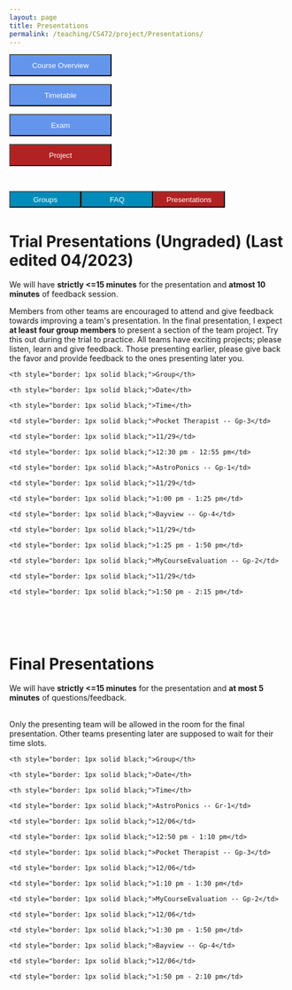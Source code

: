 ```yaml
---
layout: page
title: Presentations
permalink: /teaching/CS472/project/Presentations/
---
```


<div class="main-component">
<form action="/teaching/CS472/">
    <input type="submit" style="background-color:cornflowerblue;color:white;width:185px;
height:40px;" value="Course Overview" />
</form>

<form action="/teaching/CS472/Timetable/">
    <input type="submit" style="background-color:cornflowerblue;color:white;width:185px;
height:40px;" value="Timetable" />
</form>
<form action="/teaching/CS472/Exam/">
    <input type="submit" style="background-color:cornflowerblue;color:white;width:185px;
height:40px;" value="Exam" />
</form>
<form action="/teaching/CS472/project/">
    <input type="submit" style="background-color:firebrick;color:white;width:185px;
height:40px;" value="Project" />
</form>
</div>
<br/>

<div class="main-component">
<form action="/teaching/CS472/project/Group/">
    <input type="submit" style="background-color:#008CBA;float:left; color:white;width:130px;
height:30px;" value="Groups" />
</form>
<form action="/teaching/CS472/project/FAQ/">
    <input type="submit" style="background-color:#008CBA;float:left;color:white;width:130px;
height:30px;" value="FAQ" />
</form>
<form action="/teaching/CS472/project/Presentations/">
    <input type="submit" style="background-color:firebrick;float:left;color:white;width:130px;
height:30px;" value="Presentations" />
</form>
</div>

<br/>
<br/>

Trial Presentations (Ungraded) (Last edited 04/2023)
=======
We will have <b>strictly <=15 minutes</b> for the presentation and <b>atmost 10 minutes</b> of feedback session.

Members from other teams are encouraged to attend and give feedback towards improving a team's 
presentation. In the final presentation, I expect <b> at least four group members </b> to present a 
section of the team project. Try this out during the trial to practice. All teams have 
exciting projects; please listen, learn and give feedback. Those presenting earlier, please give back the 
favor and provide feedback to the ones presenting later you.

<table>

  <tr>

    <th style="border: 1px solid black;">Group</th>

    <th style="border: 1px solid black;">Date</th>

    <th style="border: 1px solid black;">Time</th>

  </tr>

  <tr>

    <td style="border: 1px solid black;">Pocket Therapist -- Gp-3</td>

    <td style="border: 1px solid black;">11/29</td>

    <td style="border: 1px solid black;">12:30 pm - 12:55 pm</td>

  </tr>

  <tr>

    <td style="border: 1px solid black;">AstroPonics -- Gp-1</td>

    <td style="border: 1px solid black;">11/29</td>

    <td style="border: 1px solid black;">1:00 pm - 1:25 pm</td>

  </tr>


  <tr>

    <td style="border: 1px solid black;">Bayview -- Gp-4</td>

    <td style="border: 1px solid black;">11/29</td>

    <td style="border: 1px solid black;">1:25 pm - 1:50 pm</td>

  </tr>

  <tr>


    <td style="border: 1px solid black;">MyCourseEvaluation -- Gp-2</td>

    <td style="border: 1px solid black;">11/29</td>

    <td style="border: 1px solid black;">1:50 pm - 2:15 pm</td>


  </tr>

</table>

<br/>
<br/>

Final Presentations
=======

We will have <b>strictly <=15 minutes</b> for the presentation and <b>at most 5 minutes</b> of questions/feedback.

<br>
Only the presenting team will be allowed in the room for the final presentation. Other teams presenting later 
are supposed to wait for their time slots.

<table>

  <tr>

    <th style="border: 1px solid black;">Group</th>

    <th style="border: 1px solid black;">Date</th>

    <th style="border: 1px solid black;">Time</th>

  </tr>

  <tr>

    <td style="border: 1px solid black;">AstroPonics -- Gr-1</td>

    <td style="border: 1px solid black;">12/06</td>

    <td style="border: 1px solid black;">12:50 pm - 1:10 pm</td>

  </tr>

  <tr>

    <td style="border: 1px solid black;">Pocket Therapist -- Gp-3</td>

    <td style="border: 1px solid black;">12/06</td>

    <td style="border: 1px solid black;">1:10 pm - 1:30 pm</td>

  </tr>


  <tr>

    <td style="border: 1px solid black;">MyCourseEvaluation -- Gp-2</td>

    <td style="border: 1px solid black;">12/06</td>

    <td style="border: 1px solid black;">1:30 pm - 1:50 pm</td>

  </tr>

  
<tr>

    <td style="border: 1px solid black;">Bayview -- Gp-4</td>

    <td style="border: 1px solid black;">12/06</td>

    <td style="border: 1px solid black;">1:50 pm - 2:10 pm</td>

  </tr>



</table>